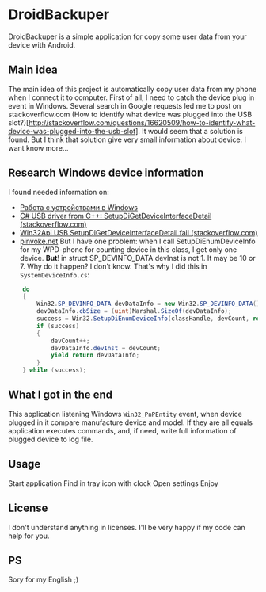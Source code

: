 # DroidBackuper
DroidBackuper is a simple application for copy some user data from your device with Android.
## Main idea
The main idea of this project is automatically copy user data from my phone when I connect it to computer.
First of all, I need to catch the device plug in event in Windows. Several search in Google requests led me to post on stackoverflow.com (How to identify what device was plugged into the USB slot?)[http://stackoverflow.com/questions/16620509/how-to-identify-what-device-was-plugged-into-the-usb-slot]. It would seem that a solution is found. But I think that solution give very small information about device. I want know more...
## Research Windows device information
I found needed information on:
* [Работа с устройствами в Windows](http://pblog.ru/?p=105)
* [C# USB driver from C++: SetupDiGetDeviceInterfaceDetail (stackoverflow.com)](http://stackoverflow.com/questions/30981181/c-sharp-usb-driver-from-c-setupdigetdeviceinterfacedetail)
* [Win32Api USB SetupDiGetDeviceInterfaceDetail fail (stackoverflow.com)](http://stackoverflow.com/questions/9245595/win32api-usb-setupdigetdeviceinterfacedetail-fail)
* [pinvoke.net](http://www.pinvoke.net/default.aspx)
But I have one problem: when I call SetupDiEnumDeviceInfo for my WPD-phone for counting device in this class, I get only one device. **But**! in struct SP_DEVINFO_DATA devInst is not 1. It may be 10 or 7. Why do it happen? I don't know. That's why I did this in `SystemDeviceInfo.cs`:
```cs
    do
    {
        Win32.SP_DEVINFO_DATA devDataInfo = new Win32.SP_DEVINFO_DATA();
        devDataInfo.cbSize = (uint)Marshal.SizeOf(devDataInfo);
        success = Win32.SetupDiEnumDeviceInfo(classHandle, devCount, ref devDataInfo);
        if (success)
        {
            devCount++;
            devDataInfo.devInst = devCount;
            yield return devDataInfo;
        }
    } while (success);
```
## What I got in the end
This application listening Windows `Win32_PnPEntity` event, when device plugged in it compare manufacture device and model. If they are all equals application executes commands, and, if need, write full information of plugged device to log file.
## Usage
Start application
Find in tray icon with clock
Open settings
Enjoy
## License
I don't understand anything in licenses. I'll be very happy if my code can help for you.
## PS
Sory for my English ;)